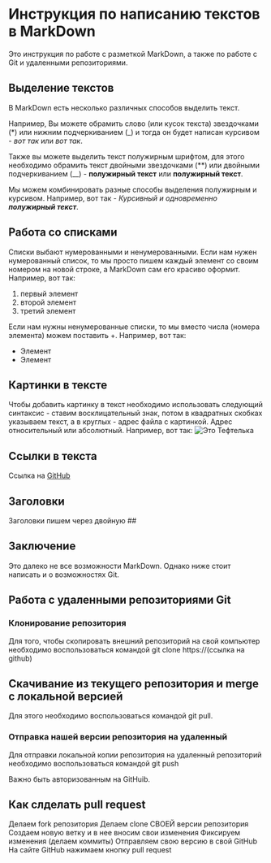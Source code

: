 # Инструкция по написанию текстов в MarkDown

Это инструкция по работе с разметкой MarkDown, а также по работе с Git и удаленными репозиториями.

## Выделение текстов

В MarkDown есть несколько различных способов выделить текст. 

Например, Вы можете обрамить слово (или кусок текста) звездочками (*) или нижним подчеркиванием (_) и тогда он будет написан курсивом - *вот так* или _вот так_.

Также вы можете выделить текст полужирным шрифтом, для этого необходимо обрамить текст двойными звездочками (**) или двойными подчеркиванием (__) - **полужирный текст** или __полужирный текст__.

Мы можем комбинировать разные способы выделения полужирным и курсивом. Например, вот так - _Курсивный и одновременно **полужирный текст**_.

## Работа со списками

Списки выбают нумерованными и ненумерованными. Если нам нужен нумерованный список, то мы просто пишем каждый элемент со своим номером на новой строке, а MarkDown сам его красиво оформит. Например, вот так:
1. первый элемент
2. второй элемент
3. третий элемент

Если нам нужны ненумерованные списки, то мы вместо числа (номера элемента) можем поставить +. Например, вот так:
+ Элемент
+ Элемент

## Картинки в тексте

Чтобы добавить картинку в текст необходимо использовать следующий синтаксис - ставим восклицательный знак, потом в квадратных скобках указываем текст, а в круглых - адрес файла с картинкой. Адрес относительный или абсолютный. Например, вот так:
![Это Тефтелька](Teftelka.jpg)

## Ссылки в текста

Ссылка на [GitHub](https://github.com/)

## Заголовки
Заголовки пишем через двойную ##

## Заключение
Это далеко не все возможности MarkDown. Однако ниже стоит написать и о возможностях Git.

## Работа с удаленными репозиториями Git

### Клонирование репозитория

Для того, чтобы скопировать внешний репозиторий на свой компьютер необходимо воспользоваться командой git clone https://(ссылка на github)

## Скачивание из текущего репозитория и merge с локальной версией


Для этого необходимо воспользоваться командой git pull. 

### Отправка нашей версии репозитория на удаленный

Для отправки локальной копии репозитория на удаленный репозиторий необходимо воспользоваться командой git push

Важно быть авторизованным на GitHuib.

## Как слделать pull request

Делаем fork репозитория
Делаем clone СВОЕЙ версии репозитория
Cоздаем новую ветку и в нее вносим свои изменения
Фиксируем изменения (делаем коммиты)
Отправляем свою версию в свой GitHub
На сайте GitHub нажимаем кнопку pull request 